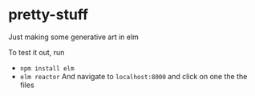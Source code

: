 # pretty-stuff
Just making some generative art in elm

To test it out, run
* `npm install elm`
* `elm reactor`
And navigate to `localhost:8000` and click on one the the files
